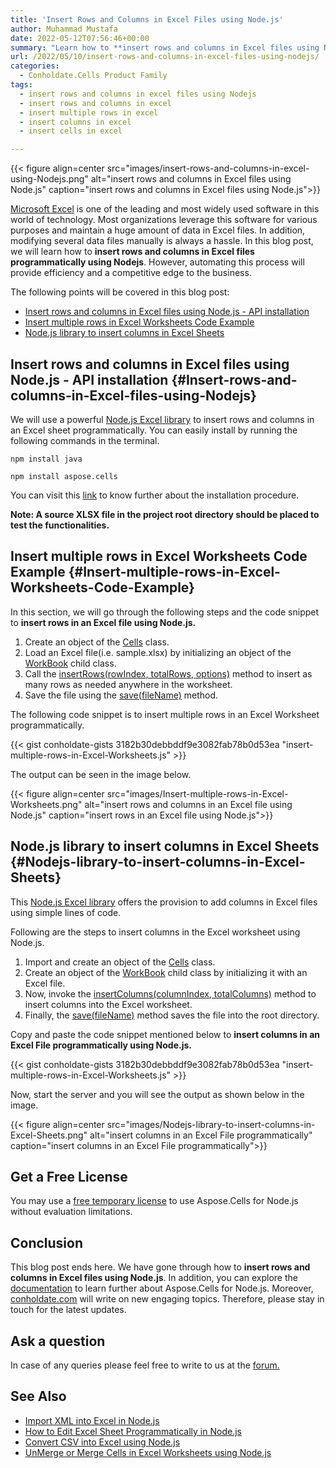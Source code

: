 ```yaml
---
title: 'Insert Rows and Columns in Excel Files using Node.js'
author: Muhammad Mustafa
date: 2022-05-12T07:56:46+00:00
summary: "Learn how to **insert rows and columns in Excel files using Node.js programmatically.**  Now, you can automate the process of inserting cells in Excel worksheets."
url: /2022/05/10/insert-rows-and-columns-in-excel-files-using-nodejs/
categories:
  - Conholdate.Cells Product Family
tags:
  - insert rows and columns in excel files using Nodejs
  - insert rows and columns in excel
  - insert multiple rows in excel
  - insert columns in excel
  - insert cells in excel

---
```



{{< figure align=center src="images/insert-rows-and-columns-in-excel-using-Nodejs.png" alt="insert rows and columns in Excel files using Node.js" caption="insert rows and columns in Excel files using Node.js">}}

[Microsoft Excel][1] is one of the leading and most widely used software in this world of technology. Most organizations leverage this software for various purposes and maintain a huge amount of data in Excel files. In addition, modifying several data files manually is always a hassle. In this blog post, we will learn how to **insert rows and columns in Excel files programmatically using Nodejs**. However, automating this process will provide efficiency and a competitive edge to the business.

The following points will be covered in this blog post:


  * [Insert rows and columns in Excel files using Node.js - API installation][2]
  * [Insert multiple rows in Excel Worksheets Code Example][3]
  * [Node.js library to insert columns in Excel Sheets ][4]

## Insert rows and columns in Excel files using Node.js - API installation {#Insert-rows-and-columns-in-Excel-files-using-Nodejs}

We will use a powerful [Node.js Excel library][5] to insert rows and columns in an Excel sheet programmatically. You can easily install by running the following commands in the terminal.

```
npm install java
```
```
npm install aspose.cells
```

You can visit this [link][6] to know further about the installation procedure.

**Note: A source XLSX file in the project root directory should be placed to test the functionalities.**

## Insert multiple rows in Excel Worksheets Code Example {#Insert-multiple-rows-in-Excel-Worksheets-Code-Example}

In this section, we will go through the following steps and the code snippet to **insert rows in an Excel file using Node.js.**

  1. Create an object of the [Cells][7] class.
  2. Load an Excel file(i.e. sample.xlsx) by initializing an object of the [WorkBook][8] child class.
  3. Call the [insertRows(rowIndex, totalRows, options)][9] method to insert as many rows as needed anywhere in the worksheet.
  4. Save the file using the [save(fileName)][10] method.

The following code snippet is to insert multiple rows in an Excel Worksheet programmatically.

{{< gist conholdate-gists 3182b30debbddf9e3082fab78b0d53ea "insert-multiple-rows-in-Excel-Worksheets.js" >}}

The output can be seen in the image below.

{{< figure align=center src="images/Insert-multiple-rows-in-Excel-Worksheets.png" alt="insert rows and columns in an Excel file using Node.js" caption="insert rows in an Excel file using Node.js">}}


## Node.js library to insert columns in Excel Sheets {#Nodejs-library-to-insert-columns-in-Excel-Sheets}

This [Node.js Excel library][5] offers the provision to add columns in Excel files using simple lines of code.

Following are the steps to insert columns in the Excel worksheet using Node.js.

  1. Import and create an object of the [Cells][7] class.
  2. Create an object of the [WorkBook][8] child class by initializing it with an Excel file.
  3. Now, invoke the [insertColumns(columnIndex, totalColumns)][11] method to insert columns into the Excel worksheet.
  4. Finally, the [save(fileName)][10] method saves the file into the root directory.

Copy and paste the code snippet mentioned below to **insert columns in an Excel File programmatically using Node.js.**

{{< gist conholdate-gists 3182b30debbddf9e3082fab78b0d53ea "insert-multiple-rows-in-Excel-Worksheets.js" >}}

Now, start the server and you will see the output as shown below in the image.

{{< figure align=center src="images/Nodejs-library-to-insert-columns-in-Excel-Sheets.png" alt="insert columns in an Excel File programmatically" caption="insert columns in an Excel File programmatically">}}

## Get a Free License

You may use a [free temporary license][12] to use Aspose.Cells for Node.js without evaluation limitations.

## Conclusion

This blog post ends here. We have gone through how to **insert rows and columns in Excel files using Node.js**. In addition, you can explore the [documentation][13] to learn further about Aspose.Cells for Node.js. Moreover, [conholdate.com][14] will write on new engaging topics. Therefore, please stay in touch for the latest updates.

## Ask a question

In case of any queries please feel free to write to us at the [forum.][18]

## See Also

  * [Import XML into Excel in Node.js][15]
  * [How to Edit Excel Sheet Programmatically in Node.js][16]
  * [Convert CSV into Excel using Node.js][17]
  * [UnMerge or Merge Cells in Excel Worksheets using Node.js][19]

 [1]: https://docs.fileformat.com/spreadsheet/_xlsx/
 [2]: #Insert-rows-and-columns-in-Excel-files-using-Nodejs
 [3]: #Insert-multiple-rows-in-Excel-Worksheets-Code-Example
 [4]: #Nodejs-library-to-insert-columns-in-Excel-Sheets
 [5]: https://apireference.aspose.com/cells/nodejs
 [6]: https://blog.conholdate.com/2022/04/25/import-xml-into-excel-in-nodejs/#How-to-set-up-Aspose.Cells-in-Nodejs-project
 [7]: https://apireference.aspose.com/cells/nodejs/cells
 [8]: https://apireference.aspose.com/cells/nodejs/Workbook
 [9]: https://apireference.aspose.com/cells/nodejs/Cells#insertRow
 [10]: https://apireference.aspose.com/cells/nodejs/Workbook#save
 [11]: https://apireference.aspose.com/cells/nodejs/Cells#insertColumns
 [12]: https://purchase.conholdate.com/temporary-license
 [13]: https://docs.aspose.com/cells/
 [14]: https://conholdate.com/
 [15]: https://blog.conholdate.com/2022/04/25/import-xml-into-excel-in-nodejs/
 [16]: https://blog.conholdate.com/2022/05/06/how-to-edit-excel-sheet-programmatically-in-nodejs/
 [17]: https://blog.conholdate.com/2022/04/28/convert-csv-into-excel-using-nodejs/
 [18]: https://forum.conholdate.com/
 [19]: https://blog.conholdate.com/2022/05/10/unmerge-or-merge-cells-in-excel-worksheets-using-nodejs/